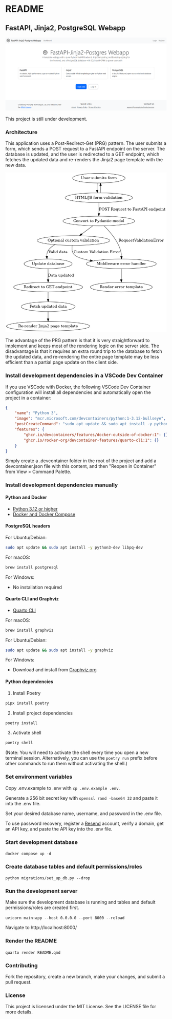 # README


## FastAPI, Jinja2, PostgreSQL Webapp

![Screenshot of homepage](static/Screenshot.png)

This project is still under development.

### Architecture

This application uses a Post-Redirect-Get (PRG) pattern. The user
submits a form, which sends a POST request to a FastAPI endpoint on the
server. The database is updated, and the user is redirected to a GET
endpoint, which fetches the updated data and re-renders the Jinja2 page
template with the new data.

![Webapp Flow](static/webapp_flow.png)

The advantage of the PRG pattern is that it is very straightforward to
implement and keeps most of the rendering logic on the server side. The
disadvantage is that it requires an extra round trip to the database to
fetch the updated data, and re-rendering the entire page template may be
less efficient than a partial page update on the client side.

### Install development dependencies in a VSCode Dev Container

If you use VSCode with Docker, the following VSCode Dev Container configuration will install all dependencies and automatically open the project in a container:

``` json
{
	"name": "Python 3",
	"image": "mcr.microsoft.com/devcontainers/python:1-3.12-bullseye",
	"postCreateCommand": "sudo apt update && sudo apt install -y python3-dev libpq-dev graphviz && pipx install poetry && poetry install && poetry shell",
	"features": {
		"ghcr.io/devcontainers/features/docker-outside-of-docker:1": {},
		"ghcr.io/rocker-org/devcontainer-features/quarto-cli:1": {}
	}
}
```

Simply create a .devcontainer folder in the root of the project and add a devcontainer.json file with this content, and then "Reopen in Container" from View > Command Palette.

### Install development dependencies manually

#### Python and Docker

- [Python 3.12 or higher](https://www.python.org/downloads/)
- [Docker and Docker Compose](https://docs.docker.com/get-docker/)

#### PostgreSQL headers

For Ubuntu/Debian:

``` bash
sudo apt update && sudo apt install -y python3-dev libpq-dev
```

For macOS:

``` bash
brew install postgresql
```

For Windows:

- No installation required

#### Quarto CLI and Graphviz

- [Quarto CLI](https://quarto.org/docs/get-started/)


For macOS:

``` bash
brew install graphviz
```

For Ubuntu/Debian:

``` bash
sudo apt update && sudo apt install -y graphviz
```

For Windows:

- Download and install from [Graphviz.org](https://graphviz.org/download/#windows)

#### Python dependencies

1.  Install Poetry

``` bash
pipx install poetry
```

2.  Install project dependencies

``` bash
poetry install
```

3.  Activate shell

``` bash
poetry shell
```

(Note: You will need to activate the shell every time you open a new
terminal session. Alternatively, you can use the `poetry run` prefix
before other commands to run them without activating the shell.)

### Set environment variables

Copy .env.example to .env with `cp .env.example .env`.

Generate a 256 bit secret key with `openssl rand -base64 32` and paste
it into the .env file.

Set your desired database name, username, and password in the .env file.

To use password recovery, register a [Resend](https://resend.com/)
account, verify a domain, get an API key, and paste the API key into the
.env file.

### Start development database

`docker compose up -d`

### Create database tables and default permissions/roles

`python migrations/set_up_db.py --drop`

### Run the development server

Make sure the development database is running and tables and default
permissions/roles are created first.

`uvicorn main:app --host 0.0.0.0 --port 8000 --reload`

Navigate to http://localhost:8000/

### Render the README

`quarto render README.qmd`

### Contributing

Fork the repository, create a new branch, make your changes, and submit
a pull request.

### License

This project is licensed under the MIT License. See the LICENSE file for
more details.
